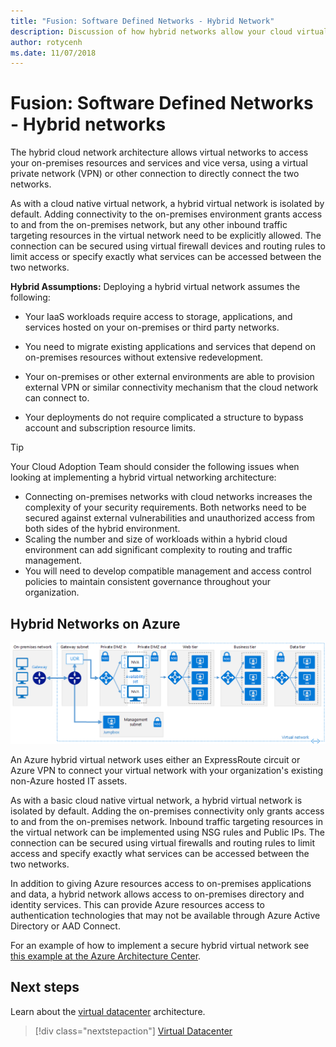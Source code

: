```yaml
---
title: "Fusion: Software Defined Networks - Hybrid Network" 
description: Discussion of how hybrid networks allow your cloud virtual networks to connect to on-premises resources
author: rotycenh
ms.date: 11/07/2018
---
```


# Fusion: Software Defined Networks - Hybrid networks

The hybrid cloud network architecture allows virtual networks to access your
on-premises resources and services and vice versa, using a virtual private
network (VPN) or other connection to directly connect the two networks.

As with a cloud native virtual network, a hybrid virtual network is isolated by
default. Adding connectivity to the on-premises environment grants access to and
from the on-premises network, but any other inbound traffic targeting resources
in the virtual network need to be explicitly allowed. The connection can be
secured using virtual firewall devices and routing rules to limit access or
specify exactly what services can be accessed between the two networks.

**Hybrid Assumptions:** Deploying a hybrid virtual network assumes the following:

- Your IaaS workloads require access to storage, applications, and services hosted on your on-premises or third party networks.

- You need to migrate existing applications and services that depend on on-premises resources without extensive redevelopment.

- Your on-premises or other external environments are able to provision external VPN or similar connectivity mechanism that the cloud network can connect to.

- Your deployments do not require complicated a structure to bypass account and subscription resource limits.

> [!TIP]
> Your Cloud Adoption Team should consider the following issues when looking at implementing a hybrid virtual networking architecture:
> - Connecting on-premises networks with cloud networks increases the complexity of your security requirements. Both networks need to be secured against external vulnerabilities and unauthorized access from both sides of the hybrid environment.
> - Scaling the number and size of workloads within a hybrid cloud environment can add significant complexity to routing and traffic management.
> - You will need to develop compatible management and access control policies to maintain consistent governance throughout your organization.

## Hybrid Networks on Azure

![Example hybrid virtual network containing a DMZ and n-tier application](../../_images/infra-sdn-figure2.png)

An Azure hybrid virtual network uses either an ExpressRoute circuit or Azure VPN
to connect your virtual network with your organization's existing non-Azure
hosted IT assets.

As with a basic cloud native virtual network, a hybrid virtual network is
isolated by default. Adding the on-premises connectivity only grants access to
and from the on-premises network. Inbound traffic targeting resources in the
virtual network can be implemented using NSG rules and Public IPs. The
connection can be secured using virtual firewalls and routing rules to limit
access and specify exactly what services can be accessed between the two
networks.

In addition to giving Azure resources access to on-premises applications and
data, a hybrid network allows access to on-premises directory and identity
services. This can provide Azure resources access to authentication technologies
that may not be available through Azure Active Directory or AAD Connect.

For an example of how to implement a secure hybrid virtual network see [this
example at the Azure Architecture
Center](https://docs.microsoft.com/en-us/azure/architecture/reference-architectures/dmz/secure-vnet-hybrid).

## Next steps

Learn about the [virtual datacenter](vdc-networking.md) architecture.

> [!div class="nextstepaction"]
> [Virtual Datacenter](vdc-networking.md)